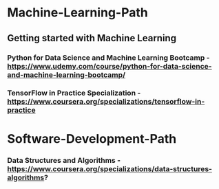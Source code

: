 # Machine-Learning-Path
## Getting started with Machine Learning
### Python for Data Science and Machine Learning Bootcamp - https://www.udemy.com/course/python-for-data-science-and-machine-learning-bootcamp/
### TensorFlow in Practice Specialization - https://www.coursera.org/specializations/tensorflow-in-practice

# Software-Development-Path
### Data Structures and Algorithms - https://www.coursera.org/specializations/data-structures-algorithms?
